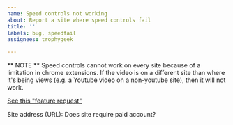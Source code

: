 ```yaml
---
name: Speed controls not working
about: Report a site where speed controls fail
title: ''
labels: bug, speedfail
assignees: trophygeek

---
```


** NOTE **
Speed controls cannot work on every site because of a limitation in chrome extensions. If the video is on a different site than where it's being views (e.g. a Youtube video on a non-youtube site), then it will not work.

[See this "feature request"](https://bugs.chromium.org/p/chromium/issues/detail?id=826433)

Site address (URL):
Does site require paid account?

